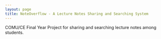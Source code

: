 ```yaml
---
layout: page
title: NoteOverflow - A Lecture Notes Sharing and Searching System
---
```

COMU/CE Final Year Project for sharing and searching lecture notes among students.
